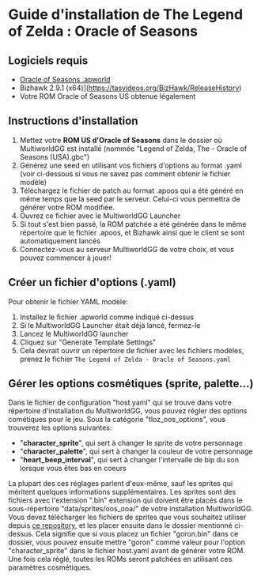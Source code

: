 # Guide d'installation de The Legend of Zelda : Oracle of Seasons

## Logiciels requis

- [Oracle of Seasons .apworld](https://github.com/Dinopony/ArchipelagoOoS/releases/latest)
- Bizhawk 2.9.1 (x64)](https://tasvideos.org/BizHawk/ReleaseHistory)
- Votre ROM Oracle of Seasons US obtenue légalement

## Instructions d'installation

1. Mettez votre **ROM US d'Oracle of Seasons** dans le dossier où MultiworldGG est installé (nommée "Legend of Zelda, The - Oracle of Seasons (USA).gbc")
2. Générez une seed en utilisant vos fichiers d'options au format .yaml (voir ci-dessous si vous ne savez pas comment obtenir le fichier modèle)
3. Téléchargez le fichier de patch au format .apoos qui a été généré en même temps que la seed par le serveur. Celui-ci vous permettra de générer votre ROM modifiée.
4. Ouvrez ce fichier avec le MultiworldGG Launcher
5. Si tout s'est bien passé, la ROM patchée a été générée dans le même répertoire que le fichier .apoos, et Bizhawk ainsi que le client se sont automatiquement lancés
6. Connectez-vous au serveur MultiworldGG de votre choix, et vous pouvez commencer à jouer!

## Créer un fichier d'options (.yaml)

Pour obtenir le fichier YAML modèle:
1. Installez le fichier .apworld comme indiqué ci-dessus
2. Si le MultiworldGG Launcher était déjà lancé, fermez-le 
3. Lancez le MultiworldGG launcher
4. Cliquez sur "Generate Template Settings"
5. Cela devrait ouvrir un répertoire de fichier avec les fichiers modèles, prenez le fichier `The Legend of Zelda - Oracle of Seasons.yaml`

## Gérer les options cosmétiques (sprite, palette...)

Dans le fichier de configuration "host.yaml" qui se trouve dans votre répertoire d'installation du MultiworldGG,
vous pouvez régler des options cométiques pour le jeu.
Sous la catégorie "tloz_oos_options", vous trouverez les options suivantes:
- "**character_sprite**", qui sert à changer le sprite de votre personnage
- "**character_palette**", qui sert à changer la couleur de votre personnage
- "**heart_beep_interval**", qui sert à changer l'intervalle de bip du son lorsque vous êtes bas en coeurs

La plupart des ces réglages parlent d'eux-même, sauf les sprites qui méritent quelques informations supplémentaires.
Les sprites sont des fichiers avec l'extension ".bin" extension qui doivent être placés dans le sous-répertoire "data/sprites/oos_ooa/" de votre installation MultiworldGG.
Vous devez télécharger les fichiers de sprites que vous souhaitez utiliser depuis [ce repository](https://github.com/Dinopony/oracles-sprites/), et les placer ensuite dans le dossier mentionné ci-dessus.
Cela signifie que si vous placez un fichier "goron.bin" dans ce dossier, vous pouvez ensuite mettre "goron" comme valeur pour l'option "character_sprite" dans le fichier host.yaml avant de générer votre ROM.
Une fois cela réglé, toutes les ROMs seront patchées en utilisant ces paramètres cosmétiques.
